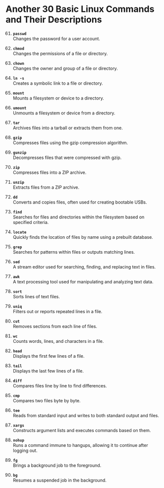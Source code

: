 # Another 30 Basic Linux Commands and Their Descriptions

61. **`passwd`**  
    Changes the password for a user account.

62. **`chmod`**  
    Changes the permissions of a file or directory.

63. **`chown`**  
    Changes the owner and group of a file or directory.

64. **`ln -s`**  
    Creates a symbolic link to a file or directory.

65. **`mount`**  
    Mounts a filesystem or device to a directory.

66. **`umount`**  
    Unmounts a filesystem or device from a directory.

67. **`tar`**  
    Archives files into a tarball or extracts them from one.

68. **`gzip`**  
    Compresses files using the gzip compression algorithm.

69. **`gunzip`**  
    Decompresses files that were compressed with gzip.

70. **`zip`**  
    Compresses files into a ZIP archive.

71. **`unzip`**  
    Extracts files from a ZIP archive.

72. **`dd`**  
    Converts and copies files, often used for creating bootable USBs.

73. **`find`**  
    Searches for files and directories within the filesystem based on specified criteria.

74. **`locate`**  
    Quickly finds the location of files by name using a prebuilt database.

75. **`grep`**  
    Searches for patterns within files or outputs matching lines.

76. **`sed`**  
    A stream editor used for searching, finding, and replacing text in files.

77. **`awk`**  
    A text processing tool used for manipulating and analyzing text data.

78. **`sort`**  
    Sorts lines of text files.

79. **`uniq`**  
    Filters out or reports repeated lines in a file.

80. **`cut`**  
    Removes sections from each line of files.

81. **`wc`**  
    Counts words, lines, and characters in a file.

82. **`head`**  
    Displays the first few lines of a file.

83. **`tail`**  
    Displays the last few lines of a file.

84. **`diff`**  
    Compares files line by line to find differences.

85. **`cmp`**  
    Compares two files byte by byte.

86. **`tee`**  
    Reads from standard input and writes to both standard output and files.

87. **`xargs`**  
    Constructs argument lists and executes commands based on them.

88. **`nohup`**  
    Runs a command immune to hangups, allowing it to continue after logging out.

89. **`fg`**  
    Brings a background job to the foreground.

90. **`bg`**  
    Resumes a suspended job in the background.

